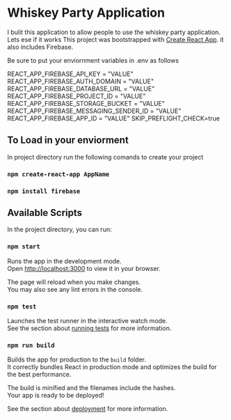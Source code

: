 # Whiskey Party Application
I bulit this application to allow people to use the whiskey party application. Lets ese if it works 
This project was bootstrapped with [Create React App](https://github.com/facebook/create-react-app).
it also includes Firebase.

Be sure to put your enviornment variables in .env as follows 

REACT_APP_FIREBASE_API_KEY =  "VALUE"
REACT_APP_FIREBASE_AUTH_DOMAIN = "VALUE"
REACT_APP_FIREBASE_DATABASE_URL = "VALUE"
REACT_APP_FIREBASE_PROJECT_ID = "VALUE"
REACT_APP_FIREBASE_STORAGE_BUCKET = "VALUE"
REACT_APP_FIREBASE_MESSAGING_SENDER_ID = "VALUE"
REACT_APP_FIREBASE_APP_ID = "VALUE"
SKIP_PREFLIGHT_CHECK=true

## To Load in your enviorment

In project directory run the following comands to create your project

### `npm create-react-app AppName`
### `npm install firebase`

## Available Scripts

In the project directory, you can run:

### `npm start`

Runs the app in the development mode.\
Open [http://localhost:3000](http://localhost:3000) to view it in your browser.

The page will reload when you make changes.\
You may also see any lint errors in the console.

### `npm test`

Launches the test runner in the interactive watch mode.\
See the section about [running tests](https://facebook.github.io/create-react-app/docs/running-tests) for more information.

### `npm run build`

Builds the app for production to the `build` folder.\
It correctly bundles React in production mode and optimizes the build for the best performance.

The build is minified and the filenames include the hashes.\
Your app is ready to be deployed!

See the section about [deployment](https://facebook.github.io/create-react-app/docs/deployment) for more information.

